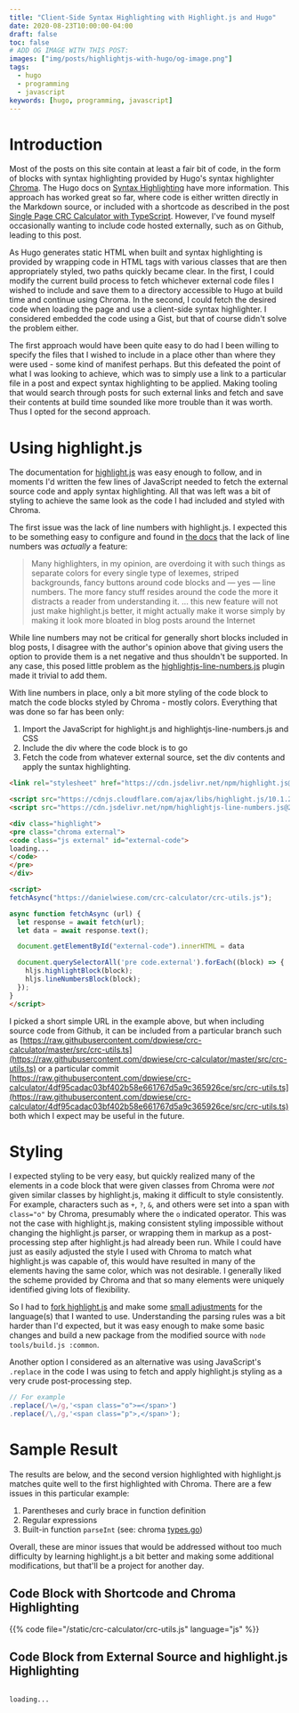 ```yaml
---
title: "Client-Side Syntax Highlighting with Highlight.js and Hugo"
date: 2020-08-23T10:00:00-04:00
draft: false
toc: false
# ADD OG IMAGE WITH THIS POST:
images: ["img/posts/highlightjs-with-hugo/og-image.png"]
tags: 
  - hugo
  - programming
  - javascript
keywords: [hugo, programming, javascript]
---
```


<!-- TODO: Import CSS and JS in YAML header? -->

<link rel="stylesheet" href="/css/pygments.css" type="text/css">

<script src="/js/highlight.min.js"></script>
<script src="https://cdn.jsdelivr.net/npm/highlightjs-line-numbers.js@2.8.0/dist/highlightjs-line-numbers.min.js"></script>

# Introduction

Most of the posts on this site contain at least a fair bit of code, in the form of blocks with syntax highlighting provided by Hugo's syntax highlighter [Chroma](https://github.com/alecthomas/chroma).
The Hugo docs on [Syntax Highlighting](https://gohugo.io/content-management/syntax-highlighting/) have more information.
This approach has worked great so far, where code is either written directly in the Markdown source, or included with a shortcode as described in the post [Single Page CRC Calculator with TypeScript](/posts/typescript-crc-calculator/#displaying-source-file-in-hugo-code-block).
However, I've found myself occasionally wanting to include code hosted externally, such as on Github, leading to this post.

As Hugo generates static HTML when built and syntax highlighting is provided by wrapping code in HTML tags with various classes that are then appropriately styled, two paths quickly became clear.
In the first, I could modify the current build process to fetch whichever external code files I wished to include and save them to a directory accessible to Hugo at build time and continue using Chroma.
In the second, I could fetch the desired code when loading the page and use a client-side syntax highlighter.
I considered embedded the code using a Gist, but that of course didn't solve the problem either.

The first approach would have been quite easy to do had I been willing to specify the files that I wished to include in a place other than where they were used - some kind of manifest perhaps.
But this defeated the point of what I was looking to achieve, which was to simply use a link to a particular file in a post and expect syntax highlighting to be applied.
Making tooling that would search through posts for such external links and fetch and save their contents at build time sounded like more trouble than it was worth.
Thus I opted for the second approach.

# Using highlight.js

The documentation for [highlight.js](https://highlightjs.org) was easy enough to follow, and in moments I'd written the few lines of JavaScript needed to fetch the external source code and apply syntax highlighting.
All that was left was a bit of styling to achieve the same look as the code I had included and styled with Chroma.

The first issue was the lack of line numbers with highlight.js.
I expected this to be something easy to configure and found in [the docs](https://highlightjs.readthedocs.io/en/latest/line-numbers.html) that the lack of line numbers was _actually_ a feature:

> Many highlighters, in my opinion, are overdoing it with such things as separate colors for every single type of lexemes, striped backgrounds, fancy buttons around code blocks and — yes — line numbers.
> The more fancy stuff resides around the code the more it distracts a reader from understanding it.
> ... this new feature will not just make highlight.js better, it might actually make it worse simply by making it look more bloated in blog posts around the Internet

While line numbers may not be critical for generally short blocks included in blog posts, I disagree with the author's opinion above that giving users the option to provide them is a net negative and thus shouldn't be supported.
In any case, this posed little problem as the [highlightjs-line-numbers.js](https://github.com/wcoder/highlightjs-line-numbers.js/) plugin made it trivial to add them.

With line numbers in place, only a bit more styling of the code block to match the code blocks styled by Chroma - mostly colors.
Everything that was done so far has been only:
1. Import the JavaScript for highlight.js and highlightjs-line-numbers.js and CSS
2. Include the div where the code block is to go
3. Fetch the code from whatever external source, set the div contents and apply the suntax highlighting.

```html
<link rel="stylesheet" href="https://cdn.jsdelivr.net/npm/highlight.js@9.12.0/styles/monokai.css" type="text/css">

<script src="https://cdnjs.cloudflare.com/ajax/libs/highlight.js/10.1.2/highlight.min.js"></script>
<script src="https://cdn.jsdelivr.net/npm/highlightjs-line-numbers.js@2.8.0/dist/highlightjs-line-numbers.min.js"></script>

<div class="highlight">
<pre class="chroma external">
<code class="js external" id="external-code">
loading...
</code>
</pre>
</div>

<script>
fetchAsync("https://danielwiese.com/crc-calculator/crc-utils.js");

async function fetchAsync (url) {
  let response = await fetch(url);
  let data = await response.text();

  document.getElementById("external-code").innerHTML = data

  document.querySelectorAll('pre code.external').forEach((block) => {
    hljs.highlightBlock(block);
    hljs.lineNumbersBlock(block);
  });
}
</script>
```

I picked a short simple URL in the example above, but when including source code from Github, it can be included from a particular branch such as [https://raw.githubusercontent.com/dpwiese/crc-calculator/master/src/crc-utils.ts](https://raw.githubusercontent.com/dpwiese/crc-calculator/master/src/crc-utils.ts) or a particular commit 
[https://raw.githubusercontent.com/dpwiese/crc-calculator/4df95cadac03bf402b58e661767d5a9c365926ce/src/crc-utils.ts](https://raw.githubusercontent.com/dpwiese/crc-calculator/4df95cadac03bf402b58e661767d5a9c365926ce/src/crc-utils.ts) both which I expect may be useful in the future.

# Styling

I expected styling to be very easy, but quickly realized many of the elements in a code block that were given classes from Chroma were _not_ given similar classes by highlight.js, making it difficult to style consistently.
For example, characters such as `+`, `?`, `&`, and others were set into a span with `class="o"` by Chroma, presumably where the `o` indicated operator.
This was not the case with highlight.js, making consistent styling impossible without changing the highlight.js parser, or wrapping them in markup as a post-processing step after highlight.js had already been run.
While I could have just as easily adjusted the style I used with Chroma to match what highlight.js was capable of, this would have resulted in many of the elements having the same color, which was not desirable.
I generally liked the scheme provided by Chroma and that so many elements were uniquely identified giving lots of flexibility.

So I had to [fork highlight.js](https://github.com/dpwiese/highlight.js/tree/match-chroma) and make some [small adjustments](https://github.com/dpwiese/highlight.js/commit/21f5cc298b3ae0608066691643f4d3978ca65223) for the language(s) that I wanted to use.
Understanding the parsing rules was a bit harder than I'd expected, but it was easy enough to make some basic changes and build a new package from the modified source with `node tools/build.js :common`.

Another option I considered as an alternative was using JavaScript's `.replace` in the code I was using to fetch and apply highlight.js styling as a very crude post-processing step.

```js {linenos=false}
// For example
.replace(/\=/g,'<span class="o">=</span>')
.replace(/\,/g,'<span class="p">,</span>');
```

# Sample Result

The results are below, and the second version highlighted with highlight.js matches quite well to the first highlighted with Chroma.
There are a few issues in this particular example:
1. Parentheses and curly brace in function definition
2. Regular expressions
3. Built-in function `parseInt` (see: chroma [types.go](https://github.com/alecthomas/chroma/blob/master/types.go))

Overall, these are minor issues that would be addressed without too much difficulty by learning highlight.js a bit better and making some additional modifications, but that'll be a project for another day.

## Code Block with Shortcode and Chroma Highlighting

{{% code file="/static/crc-calculator/crc-utils.js" language="js" %}}

## Code Block from External Source and highlight.js Highlighting

<div class="highlight">
<pre class="chroma external">
<code class="js external" id="crc-utils.js">
loading...
</code>
</pre>
</div>

<script>
fetchAsync("https://danielwiese.com/crc-calculator/crc-utils.js");

async function fetchAsync (url) {
  let response = await fetch(url);
  let data = await response.text();

  document.getElementById("crc-utils.js").innerHTML = data

  document.querySelectorAll('pre code.external').forEach((block) => {
    hljs.highlightBlock(block);
    hljs.lineNumbersBlock(block);
  });
}
</script>
